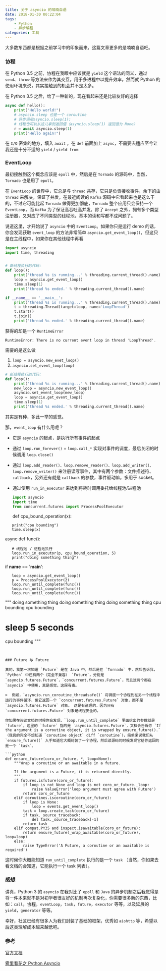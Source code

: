 ```yaml
---
title: 关于 asyncio 的喃喃自语
date: 2018-01-30 00:22:04
tags:
    - Python
    - 异步编程
categories: 工具
---
```


大多数东西都是根据之前学习中的印象而来，这篇文章更多的是喃喃自语吧。

### 协程

在 Python 3.5 之前，协程在我眼中应该就是 `yield` 这个语法的同义，通过 `send`、`throw` 等方法来作为其交互，用于多进程中以提升效率，然而就 Python 的使用环境来说，其实接触到的机会并不是太多。

在 Python 3.5 之后，给了一种新的，现在看起来还是比较友好的选择

```python
async def hello():
    print("Hello world!")
    # asyncio.sleep 也是一个 coroutine
    # 异步调用asyncio.sleep(1):
    # 线程也可以从这儿拿到返回值（asyncio.sleep(1) 返回值为 None）
    r = await asyncio.sleep(1)
    print("Hello again!")
```

在 `I/O` 密集的地方，填入 `await` ，在 `def` 前面加上 `async`，不需要去适应至今让我还是十分不适的 `yield` / `yield from` 

<!-- more -->

### EventLoop

最初接触到这个概念应该是 `epoll` 中，然后是在 `Tornado` 的源码中，当然，`Tornado` 也是用了 `epoll`。

在 `EventLoop` 的世界中，它总是与 `thread` 共存，它只是负责接收事件，余下的由 `thread` 来解决，保证了并发，在最近阅读的 `Kafka` 源码中它看起来也是这么干的，不过它可能比起 `Tornado` 做得更加彻底，`Tornado` 整个应用只会保持一个 `EventLoop`，而 `Kafka` 为了保证高吞吐高并发，除了 `Accept` 之外，拥有多个类型注册器，又对应了不同类型的线程池，基本的读和写都不成问题了。

说道这里，才开始说了 `asyncio` 中的 `EventLoop`。如果你只是运行 demo 的话，你会发现获取 `event_loop` 的方法非常简单 `asyncio.get_event_loop()`，但这只是在主线程中，如果你在其他线程中再看

```python
import asyncio
import time, threading


# 新线程执行的代码:
def loop():
    print('thread %s is running...' % threading.current_thread().name)
    loop = asyncio.get_event_loop()
    time.sleep(1)
    print('thread %s ended.' % threading.current_thread().name)

if __name__ == '__main__':
    print('thread %s is running...' % threading.current_thread().name)
    t = threading.Thread(target=loop, name='LoopThread')
    t.start()
    t.join()
    print('thread %s ended.' % threading.current_thread().name)
```

获得的却是一个 `RuntimeError`

```
RuntimeError: There is no current event loop in thread 'LoopThread'.
```

需要的是这么做

1. `loop = asyncio.new_evet_loop()`
2. `asyncio.set_event_loop(loop)`

```python
# 新线程执行的代码:
def loop():
    print('thread %s is running...' % threading.current_thread().name)
    new_loop = asyncio.new_event_loop()
    asyncio.set_event_loop(new_loop)
    loop = asyncio.get_event_loop()
    time.sleep(1)
    print('thread %s ended.' % threading.current_thread().name)
```

其实是有种，多此一举的感觉。

那，`event_loop` 有什么用呢？

-  它是 `asyncio` 的起点，是执行所有事件的起点

-  通过 `loop.run_forever()` + `loop.call_*` 实现对事件的调度，最后关闭的时候调用 `loop.close()`

-  通过 `loop.add_reader()、loop.remove_reader()、loop.add_writer()、loop.remove_writer()` 来注册读写事件，其中有两个参数：文件描述符、`callback`，另外还有就是 `callback` 的参数，事件驱动嘛，多用于 socket。

-  通过使用 `run_in_executor` 来达到将耗时调用委托给线程池/进程池

   ```python
   import asyncio
   import time
   from concurrent.futures import ProcessPoolExecutor
   ```

   def cpu_bound_operation(x):

```
   print("cpu bounding")
   time.sleep(x)
```

   async def func():

```
   # 线程池 / 进程池执行
   loop.run_in_executor(p, cpu_bound_operation, 5)
   print("doing something thing")
```

   if __name__ == '__main__':

```
   loop = asyncio.get_event_loop()
   p = ProcessPoolExecutor(2)
   loop.run_until_complete(func())
   loop.run_until_complete(func())
   loop.run_until_complete(func())
```

   """
   doing something thing
   doing something thing
   doing something thing
   cpu bounding
   cpu bounding

# sleep 5 seconds

   cpu bounding
   """

```
   ​

### Future 与 Future

真的，我第一次知道 `Future` 是在 Java 中，然后是在 `Tornado` 中，然后告诉我，`Python` 中还有两个（完全不兼容） `Future`，分别是 `asyncio.futures.Future`，`concurrent.futures.Future`，而且这两个都在 `asyncio` 中使用，真是感觉，这屎有毒。

>  例如，`asyncio.run_coroutine_threadsafe()` 将调度一个协程到在另一个线程中运行的事件循环，但它返回一个 `concurrent.futures.Future` 对象，而不是 `asyncio.futures.Future` 对象。 这是有道理的，因为只有 `concurrent.futures.Future` 对象是线程安全的。

你如果在阅读文档的时候你会发现，`loop.run_until_complete` 里面给出的参数就是 `future`，这里的 `future` 指的是 `asyncio.futures.Future`，文档会告诉你 `If the argument is a coroutine object, it is wrapped by ensure_future().` （我真的完全不想知道 `coroutine object` diff `coroutine`），简单来说我们从 `ensure_future()` 入手知道它大概封装了一个协程，然后读源码的时候发现它给你返回的是一个 `task`。

​```python
def ensure_future(coro_or_future, *, loop=None):
    """Wrap a coroutine or an awaitable in a future.

    If the argument is a Future, it is returned directly.
    """
    if futures.isfuture(coro_or_future):
        if loop is not None and loop is not coro_or_future._loop:
            raise ValueError('loop argument must agree with Future')
        return coro_or_future
    elif coroutines.iscoroutine(coro_or_future):
        if loop is None:
            loop = events.get_event_loop()
        task = loop.create_task(coro_or_future)
        if task._source_traceback:
            del task._source_traceback[-1]
        return task
    elif compat.PY35 and inspect.isawaitable(coro_or_future):
        return ensure_future(_wrap_awaitable(coro_or_future), loop=loop)
    else:
        raise TypeError('A Future, a coroutine or an awaitable is required')
```

这时候你大概能知道 `run_until_complete` 执行的是一个 `task` （当然，你如果去看文档的会知道，它能执行一个 task 列表）。

### 感想

讲真，Python 3 的 `asyncio` 在我对比了 `epoll` 和 `Java` 的异步机制之后我觉得是将一件本来就不是对初学者很友好的机制再次复杂化，你需要很多新的东西，比如：`call`，协程，`eventLoop`，`task`，`future`，`executor` 等等，以及延展的 `yield`，`generator` 等等。

幸好，社区已经有很多人为我们封装了基础的框架，优秀如 `aiohttp` 等，希望以后这类理解成本越来越低吧。

### 参考

[官方文档](https://docs.python.org/3/library/asyncio.html)

[雾里看花之 Python Asyncio](https://linux.cn/article-8051-1.html)
